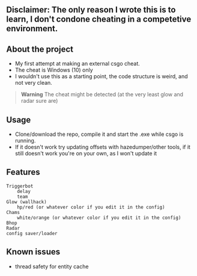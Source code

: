 ## Disclaimer: The only reason I wrote this is to learn, I don't condone cheating in a competetive environment.
## About the project
- My first attempt at making an external csgo cheat.
- The cheat is Windows (10) only
- I wouldn't use this as a starting point, the code structure is weird, and not very clean.

> __Warning__
> The cheat might be detected (at the very least glow and radar sure are)

## Usage
- Clone/download the repo, compile it and start the .exe while csgo is running.
- If it doesn't work try updating offsets with hazedumper/other tools, if it still doesn't work you're on your own, as I won't update it

## Features
    Triggerbot
        delay
        team
    Glow (wallhack)
        hp/red (or whatever color if you edit it in the config)
    Chams
        white/orange (or whatever color if you edit it in the config)
    Bhop
    Radar
    config saver/loader
    
## Known issues
- thread safety for entity cache
